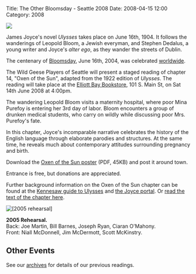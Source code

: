 Title: The Other Bloomsday - Seattle 2008
Date: 2008-04-15 12:00
Category: 2008

[![]({filename}/images/OxenOfTheSun.jpg)]({filename}/posters/OxenOfTheSun.pdf "Oxen of the Sun Poster")

James Joyce's novel *Ulysses* takes place on June 16th, 1904.
It follows the wanderings of Leopold Bloom, a Jewish everyman,
and Stephen Dedalus, a young writer and Joyce's *alter ego*,
as they wander the streets of Dublin.

The centenary of [Bloomsday](http://en.wikipedia.org/wiki/Bloomsday),
June 16th, 2004, was celebrated
[worldwide](http://www.rejoycedublin2004.com "ReJoyce Dublin 2004").

The Wild Geese Players of Seattle will present a staged reading of
chapter 14, "Oxen of the Sun",
adapted from the 1922 edition of *Ulysses*.
The reading will take place at the
[Elliott Bay Bookstore](http://www.elliottbaybook.com/), 101 S. Main St,
on Sat 14th June 2008 at 4:00pm.

The wandering Leopold Bloom visits a maternity hospital,
where poor Mina Purefoy is entering her 3rd day of labor.
Bloom encounters a group of drunken medical students,
who carry on wildly
while discussing poor Mrs. Purefoy's fate.

In this chapter, Joyce's incomparable narrative
celebrates the history of the English language
through elaborate parodies and structures.
At the same time, he reveals much about contemporary attitudes surrounding pregnancy and birth.

Download the
[Oxen of the Sun poster]({filename}/posters/OxenOfTheSun.pdf "Oxen of the Sun Poster")
(PDF, 45KB) and post it around town.

Entrance is free, but donations are appreciated.

Further background information on the Oxen of the Sun chapter can be
found at the
[Kennesaw guide to Ulysses](http://ksumail.kennesaw.edu/~mglosup/ulysses/oxen.htm)
and [the Joyce portal](http://www.robotwisdom.com/jaj/ulysses/oxen.html).
Or [read the text of the chapter here](http://www.readprint.com/chapter-6375/James-Joyce).

![]({filename}/images/2005-rehearsal.jpg "[2005 rehearsal]")

**2005 Rehearsal.** <br>
Back: Joe Martin, Bill Barnes, Joseph Ryan, Ciaran O'Mahony. <br>
Front: Niall McDonnell, Jim McDermott, Scott McKinstry.

## Other Events

See our [archives]({filename}/archives.md) for details of our previous readings.
